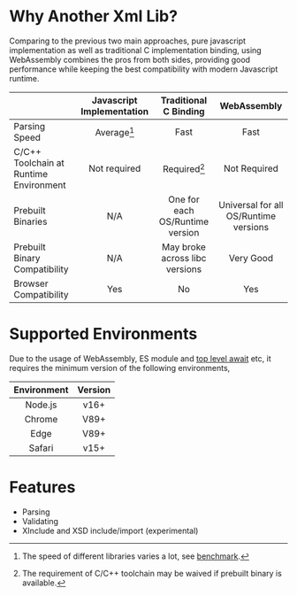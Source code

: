 # Why Another Xml Lib?

Comparing to the previous two main approaches,
pure javascript implementation as well as traditional C implementation binding,
using WebAssembly combines the pros from both sides,
providing good performance while keeping the best compatibility with modern Javascript runtime.

| | Javascript Implementation | Traditional C Binding | WebAssembly |
|-|:---:|:---:|:---:|
| Parsing Speed | Average[^1] | Fast | Fast |
| C/C++ Toolchain at Runtime Environment | Not required | Required[^2] | Not Required |
| Prebuilt Binaries | N/A | One for each OS/Runtime version | Universal for all OS/Runtime versions |
| Prebuilt Binary Compatibility | N/A | May broke across libc versions | Very Good |
| Browser Compatibility | Yes | No | Yes |

# Supported Environments

Due to the usage of WebAssembly, ES module and [top level await](https://caniuse.com/?search=top%20level%20await) etc,
it requires the minimum version of the following environments,

| Environment |Version|
|:-----------:|:---:|
|   Node.js   |v16+|
|   Chrome    |V89+|
|    Edge     |V89+|
|   Safari    |v15+|

# Features
- Parsing
- Validating
- XInclude and XSD include/import (experimental)

[^1]: The speed of different libraries varies a lot, see [benchmark](performance.md).
[^2]: The requirement of C/C++ toolchain may be waived if prebuilt binary is available.
